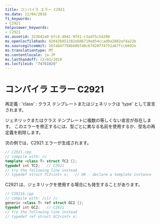 ```yaml
---
title: コンパイラ エラー C2921
ms.date: 11/04/2016
f1_keywords:
- C2921
helpviewer_keywords:
- C2921
ms.assetid: 323642a0-bfc4-4942-9f41-c3adf5c54296
ms.openlocfilehash: 82042b851282e686719ed54ccad0a2802afda22b
ms.sourcegitcommit: 16fa847794b60bf40c67d20f74751a67fccb602e
ms.translationtype: MT
ms.contentlocale: ja-JP
ms.lasthandoff: 12/03/2019
ms.locfileid: "74761020"
---
```

# <a name="compiler-error-c2921"></a>コンパイラ エラー C2921

再定義 : 'class' : クラス テンプレートまたはジェネリックは 'type' として宣言されます。

ジェネリックまたはクラス テンプレートに複数の等しくない宣言が存在します。 このエラーを修正するには、型ごとに異なる名前を使用するか、型名の再定義を削除します。

次の例では、C2921 エラーが生成されます。

```cpp
// C2921.cpp
// compile with: /c
template <class T> struct TC2 {};
typedef int TC2;   // C2921
// try the following line instead
// typedef struct TC2<int> x;   // OK - declare a template instance
```

C2921 は、ジェネリックを使用する場合にも発生することがあります。

```cpp
// C2921b.cpp
// compile with: /clr /c
generic <class T> ref struct GC2 {};
typedef int GC2;   // C2921
// try the following line instead
// typedef ref struct GC2<int> x;
```
